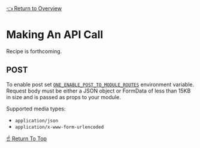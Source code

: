 <!--ONE-DOCS-HIDE start-->
[👈 Return to Overview](./README.md)
<!--ONE-DOCS-HIDE end-->

# Making An API Call

Recipe is forthcoming.

## POST
To enable post set [`ONE_ENABLE_POST_TO_MODULE_ROUTES`](../api/server/Environment-Variables.md#ONE_ENABLE_POST_TO_MODULE_ROUTES) environment variable.
Request body must be either a JSON object or FormData of less than 15KB in size and is passed as props to your module.

Supported media types:
- `application/json`
- `application/x-www-form-urlencoded`


[☝️ Return To Top](#Making-An-Api-Call)
